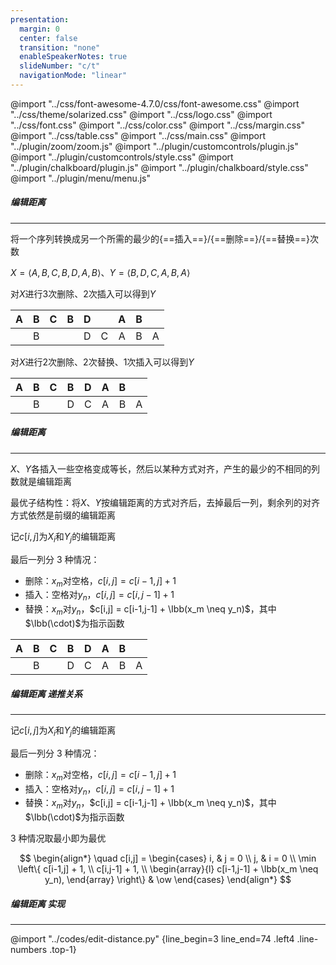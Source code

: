 ```yaml
---
presentation:
  margin: 0
  center: false
  transition: "none"
  enableSpeakerNotes: true
  slideNumber: "c/t"
  navigationMode: "linear"
---
```


@import "../css/font-awesome-4.7.0/css/font-awesome.css"
@import "../css/theme/solarized.css"
@import "../css/logo.css"
@import "../css/font.css"
@import "../css/color.css"
@import "../css/margin.css"
@import "../css/table.css"
@import "../css/main.css"
@import "../plugin/zoom/zoom.js"
@import "../plugin/customcontrols/plugin.js"
@import "../plugin/customcontrols/style.css"
@import "../plugin/chalkboard/plugin.js"
@import "../plugin/chalkboard/style.css"
@import "../plugin/menu/menu.js"

<!-- slide data-notes="" -->

##### 编辑距离

---

将一个序列转换成另一个所需的最少的{==插入==}/{==删除==}/{==替换==}次数

$X = \langle A, B, C, B, D, A, B \rangle$、$Y = \langle B, D, C, A, B, A \rangle$

对$X$进行$3$次删除、$2$次插入可以得到$Y$

<div class="left4 twolines column1-border1-right-solid-head row1-column1-border1-right-solid column2-border1-right-solid-head row1-column2-border1-right-solid column4-border1-right-solid-head row1-column4-border1-right-solid column5-border1-right-solid-head row1-column5-border1-right-solid column6-border1-right-solid-head row1-column6-border1-right-solid column8-border1-right-solid-head row1-column8-border1-right-solid top-2">

|   A    |  B  |   C    |   B    |  D  | &nbsp; |  A  |  B  | &nbsp; |
| :----: | :-: | :----: | :----: | :-: | :----: | :-: | :-: | :----: |
| &nbsp; |  B  | &nbsp; | &nbsp; |  D  |   C    |  A  |  B  |   A    |

</div>

对$X$进行$2$次删除、$2$次替换、$1$次插入可以得到$Y$

<div class="left4 twolines column1-border1-right-solid-head row1-column1-border1-right-solid column2-border1-right-solid-head row1-column2-border1-right-solid column3-border1-right-solid-head row1-column3-border1-right-solid column7-border1-right-solid-head row1-column7-border1-right-solid column5-border1-right-solid-head row1-column5-border1-right-solid top-2">

|   A    |  B  |   C    |  B  |  D  |  A  |  B  | &nbsp; |
| :----: | :-: | :----: | :-: | :-: | :-: | :-: | :----: |
| &nbsp; |  B  | &nbsp; |  D  |  C  |  A  |  B  |   A    |

</div>

<!-- slide vertical=true data-notes="" -->

##### 编辑距离

---

$X$、$Y$各插入一些空格变成等长，然后以某种方式对齐，产生的最少的不相同的列数就是编辑距离

最优子结构性：将$X$、$Y$按编辑距离的方式对齐后，去掉最后一列，剩余列的对齐方式依然是前缀的编辑距离

记$c[i,j]$为$X_i$和$Y_j$的编辑距离

最后一列分 3 种情况：

- 删除：$x_m$对空格，$c[i,j] = c[i-1,j] + 1$
- 插入：空格对$y_n$，$c[i,j] = c[i,j-1] + 1$
- 替换：$x_m$对$y_n$，$c[i,j] = c[i-1,j-1] + \Ibb(x_m \neq y_n)$，其中$\Ibb(\cdot)$为指示函数

<div class="left52per twolines column1-border1-right-solid-head row1-column1-border1-right-solid column2-border1-right-solid-head row1-column2-border1-right-solid column3-border1-right-solid-head row1-column3-border1-right-solid column7-border1-right-solid-head row1-column7-border1-right-solid column5-border1-right-solid-head row1-column5-border1-right-solid top-32per">

|   A    |  B  |   C    |  B  |  D  |  A  |  B  | &nbsp; |
| :----: | :-: | :----: | :-: | :-: | :-: | :-: | :----: |
| &nbsp; |  B  | &nbsp; |  D  |  C  |  A  |  B  |   A    |

</div>

<!-- slide vertical=true data-notes="" -->

##### 编辑距离 递推关系

---

记$c[i,j]$为$X_i$和$Y_j$的编辑距离

最后一列分 3 种情况：

- 删除：$x_m$对空格，$c[i,j] = c[i-1,j] + 1$
- 插入：空格对$y_n$，$c[i,j] = c[i,j-1] + 1$
- 替换：$x_m$对$y_n$，$c[i,j] = c[i-1,j-1] + \Ibb(x_m \neq y_n)$，其中$\Ibb(\cdot)$为指示函数

<div class="top2"></div>

3 种情况取最小即为最优

$$
\begin{align*}
    \quad c[i,j] = \begin{cases} i, & j = 0 \\ j, & i = 0 \\ \min \left\{ c[i-1,j] + 1, \\ c[i,j-1] + 1, \\ \begin{array}{l} c[i-1,j-1] + \Ibb(x_m \neq y_n), \end{array} \right\} & \ow \end{cases}
\end{align*}
$$

<!-- slide vertical=true data-notes="" -->

##### 编辑距离 实现

---

@import "../codes/edit-distance.py" {line_begin=3 line_end=74 .left4 .line-numbers .top-1}
